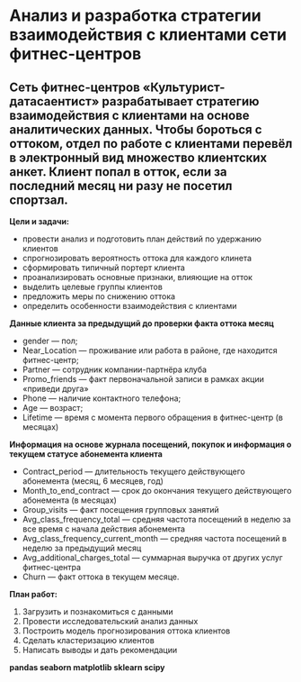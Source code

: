 # Анализ и разработка стратегии взаимодействия с клиентами сети фитнес-центров 
## Сеть фитнес-центров «Культурист-датасаентист» разрабатывает стратегию взаимодействия с клиентами на основе аналитических данных. Чтобы бороться с оттоком, отдел по работе с клиентами перевёл в электронный вид множество клиентских анкет. Клиент попал в отток, если за последний месяц ни разу не посетил спортзал.

**Цели и задачи:**

- провести анализ и подготовить план действий по удержанию клиентов
- спрогнозировать вероятность оттока для каждого клинета
- сформировать типичный портерт клиента
- проанализировать основные признаки, влияющие на отток
- выделить целевые группы клиентов
- предложить меры по снижению оттока
- определить особенности взаимодействия с клиентами

**Данные клиента за предыдущий до проверки факта оттока месяц**

- gender — пол;
- Near_Location — проживание или работа в районе, где находится фитнес-центр;
- Partner — сотрудник компании-партнёра клуба 
- Promo_friends — факт первоначальной записи в рамках акции «приведи друга» 
- Phone — наличие контактного телефона;
- Age — возраст;
- Lifetime — время с момента первого обращения в фитнес-центр (в месяцах)

**Информация на основе журнала посещений, покупок и информация о текущем статусе абонемента клиента**

- Contract_period — длительность текущего действующего абонемента (месяц, 6 месяцев, год)
- Month_to_end_contract — срок до окончания текущего действующего абонемента (в месяцах)
- Group_visits — факт посещения групповых занятий
- Avg_class_frequency_total — средняя частота посещений в неделю за все время с начала действия абонемента
- Avg_class_frequency_current_month — средняя частота посещений в неделю за предыдущий месяц
- Avg_additional_charges_total — суммарная выручка от других услуг фитнес-центра
- Churn — факт оттока в текущем месяце.

**План работ:**
 1. Загрузить и познакомиться с данными
 2. Провести исследовательский анализ данных
 3. Построить модель прогнозирования оттока клиентов
 4. Сделать кластеризацию клиентов
 5. Написать выводы и дать рекомендации
 
**pandas seaborn matplotlib sklearn scipy**
